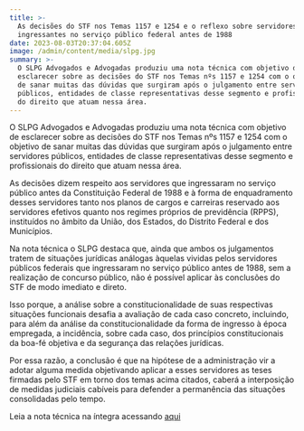 ```yaml
---
title: >-
  As decisões do STF nos Temas 1157 e 1254 e o reflexo sobre servidores
  ingressantes no serviço público federal antes de 1988
date: 2023-08-03T20:37:04.605Z
image: /admin/content/media/slpg.jpg
summary: >-
  O SLPG Advogados e Advogadas produziu uma nota técnica com objetivo de
  esclarecer sobre as decisões do STF nos Temas nºs 1157 e 1254 com o objetivo
  de sanar muitas das dúvidas que surgiram após o julgamento entre servidores
  públicos, entidades de classe representativas desse segmento e profissionais
  do direito que atuam nessa área.
---
```

O SLPG Advogados e Advogadas produziu uma nota técnica com objetivo de esclarecer sobre as decisões do STF nos Temas nºs 1157 e 1254 com o objetivo de sanar muitas das dúvidas que surgiram após o julgamento entre servidores públicos, entidades de classe representativas desse segmento e profissionais do direito que atuam nessa área.



As decisões dizem respeito aos servidores que ingressaram no serviço público antes da Constituição Federal de 1988 e à forma de enquadramento desses servidores tanto nos planos de cargos e carreiras reservado aos servidores efetivos quanto nos regimes próprios de previdência (RPPS), instituídos no âmbito da União, dos Estados, do Distrito Federal e dos Municípios.



Na nota técnica o SLPG destaca que, ainda que ambos os julgamentos tratem de situações jurídicas análogas àquelas vividas pelos servidores públicos federais que ingressaram no serviço público antes de 1988, sem a realização de concurso público, não é possível aplicar às conclusões do STF de modo imediato e direto. 



Isso porque, a análise sobre a constitucionalidade de suas respectivas situações funcionais desafia a avaliação de cada caso concreto, incluindo, para além da análise da constitucionalidade da forma de ingresso à época empregada, a incidência, sobre cada caso, dos princípios constitucionais da boa-fé objetiva e da segurança das relações jurídicas.



Por essa razão, a conclusão é que na hipótese de a administração vir a adotar alguma medida objetivando aplicar a esses servidores as teses firmadas pelo STF em torno dos temas acima citados, caberá a interposição de medidas judiciais cabíveis para defender a permanência das situações consolidadas pelo tempo.



Leia a nota técnica na íntegra acessando [aqui](https://multiformaci.com.br/clientes/slpg/nota-tec.pdf)
